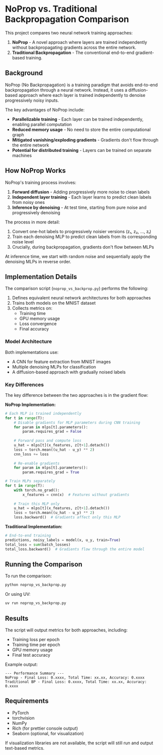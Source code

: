 # NoProp vs. Traditional Backpropagation Comparison

This project compares two neural network training approaches:

1. **NoProp** - A novel approach where layers are trained independently without backpropagating gradients across the entire network.
2. **Traditional Backpropagation** - The conventional end-to-end gradient-based training.

## Background

NoProp (No Backpropagation) is a training paradigm that avoids end-to-end backpropagation through a neural network. Instead, it uses a diffusion-based approach where each layer is trained independently to denoise progressively noisy inputs.

The key advantages of NoProp include:

- **Parallelizable training** - Each layer can be trained independently, enabling parallel computation
- **Reduced memory usage** - No need to store the entire computational graph
- **Mitigated vanishing/exploding gradients** - Gradients don't flow through the entire network
- **Potential for distributed training** - Layers can be trained on separate machines

## How NoProp Works

NoProp's training process involves:

1. **Forward diffusion** - Adding progressively more noise to clean labels
2. **Independent layer training** - Each layer learns to predict clean labels from noisy ones
3. **Inference by denoising** - At test time, starting from pure noise and progressively denoising

The process in more detail:

1. Convert one-hot labels to progressively noisier versions (z₁, z₂, ..., zₜ)
2. Train each denoising MLP to predict clean labels from its corresponding noise level
3. Crucially, during backpropagation, gradients don't flow between MLPs

At inference time, we start with random noise and sequentially apply the denoising MLPs in reverse order.

## Implementation Details

The comparison script (`noprop_vs_backprop.py`) performs the following:

1. Defines equivalent neural network architectures for both approaches
2. Trains both models on the MNIST dataset
3. Collects metrics on:
   - Training time
   - GPU memory usage
   - Loss convergence
   - Final accuracy

### Model Architecture

Both implementations use:
- A CNN for feature extraction from MNIST images
- Multiple denoising MLPs for classification 
- A diffusion-based approach with gradually noised labels

### Key Differences

The key difference between the two approaches is in the gradient flow:

**NoProp Implementation:**
```python
# Each MLP is trained independently
for t in range(T):
    # Disable gradients for MLP parameters during CNN training
    for param in mlps[t].parameters():
        param.requires_grad = False
        
    # Forward pass and compute loss
    u_hat = mlps[t](x_features, z[t+1].detach())
    loss = torch.mean((u_hat - u_y) ** 2)
    cnn_loss += loss
    
    # Re-enable gradients
    for param in mlps[t].parameters():
        param.requires_grad = True

# Train MLPs separately
for t in range(T):
    with torch.no_grad():
        x_features = cnn(x)  # Features without gradients
    
    # Train this MLP only
    u_hat = mlps[t](x_features, z[t+1].detach())
    loss = torch.mean((u_hat - u_y) ** 2)
    loss.backward()  # Gradients affect only this MLP
```

**Traditional Implementation:**
```python
# End-to-end training
predictions, noisy_labels = model(x, u_y, train=True)
total_loss = sum(batch_losses)
total_loss.backward()  # Gradients flow through the entire model
```

## Running the Comparison

To run the comparison:

```bash
python noprop_vs_backprop.py
```

Or using UV:

```bash
uv run noprop_vs_backprop.py
```

## Results

The script will output metrics for both approaches, including:
- Training loss per epoch
- Training time per epoch
- GPU memory usage
- Final test accuracy

Example output:

```
--- Performance Summary ---
NoProp - Final Loss: 0.xxxx, Total Time: xx.xx, Accuracy: 0.xxxx
Traditional BP - Final Loss: 0.xxxx, Total Time: xx.xx, Accuracy: 0.xxxx
```

## Requirements

- PyTorch
- torchvision
- NumPy
- Rich (for prettier console output)
- Seaborn (optional, for visualization)

If visualization libraries are not available, the script will still run and output text-based metrics.
